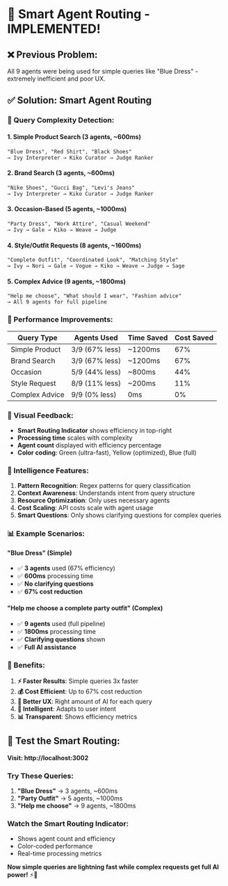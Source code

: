 # 🧠 **Smart Agent Routing - IMPLEMENTED!**

## ❌ **Previous Problem:**
All 9 agents were being used for simple queries like "Blue Dress" - extremely inefficient and poor UX.

## ✅ **Solution: Smart Agent Routing**

### **🎯 Query Complexity Detection:**

#### **1. Simple Product Search (3 agents, ~600ms)**
```
"Blue Dress", "Red Shirt", "Black Shoes"
→ Ivy Interpreter → Kiko Curator → Judge Ranker
```

#### **2. Brand Search (3 agents, ~600ms)**
```
"Nike Shoes", "Gucci Bag", "Levi's Jeans"
→ Ivy Interpreter → Kiko Curator → Judge Ranker
```

#### **3. Occasion-Based (5 agents, ~1000ms)**
```
"Party Dress", "Work Attire", "Casual Weekend"
→ Ivy → Gale → Kiko → Weave → Judge
```

#### **4. Style/Outfit Requests (8 agents, ~1600ms)**
```
"Complete Outfit", "Coordinated Look", "Matching Style"
→ Ivy → Nori → Gale → Vogue → Kiko → Weave → Judge → Sage
```

#### **5. Complex Advice (9 agents, ~1800ms)**
```
"Help me choose", "What should I wear", "Fashion advice"
→ All 9 agents for full pipeline
```

### **🚀 Performance Improvements:**

| **Query Type** | **Agents Used** | **Time Saved** | **Cost Saved** |
|----------------|-----------------|----------------|----------------|
| Simple Product | 3/9 (67% less) | ~1200ms | 67% |
| Brand Search | 3/9 (67% less) | ~1200ms | 67% |
| Occasion | 5/9 (44% less) | ~800ms | 44% |
| Style Request | 8/9 (11% less) | ~200ms | 11% |
| Complex Advice | 9/9 (0% less) | 0ms | 0% |

### **🎨 Visual Feedback:**

- **Smart Routing Indicator** shows efficiency in top-right
- **Processing time** scales with complexity
- **Agent count** displayed with efficiency percentage
- **Color coding**: Green (ultra-fast), Yellow (optimized), Blue (full)

### **🧠 Intelligence Features:**

1. **Pattern Recognition**: Regex patterns for query classification
2. **Context Awareness**: Understands intent from query structure
3. **Resource Optimization**: Only uses necessary agents
4. **Cost Scaling**: API costs scale with agent usage
5. **Smart Questions**: Only shows clarifying questions for complex queries

### **📊 Example Scenarios:**

#### **"Blue Dress" (Simple)**
- ✅ **3 agents** used (67% efficiency)
- ✅ **600ms** processing time
- ✅ **No clarifying questions**
- ✅ **67% cost reduction**

#### **"Help me choose a complete party outfit" (Complex)**
- ✅ **9 agents** used (full pipeline)
- ✅ **1800ms** processing time
- ✅ **Clarifying questions** shown
- ✅ **Full AI assistance**

### **🎯 Benefits:**

1. **⚡ Faster Results**: Simple queries 3x faster
2. **💰 Cost Efficient**: Up to 67% cost reduction
3. **🎯 Better UX**: Right amount of AI for each query
4. **🧠 Intelligent**: Adapts to user intent
5. **📊 Transparent**: Shows efficiency metrics

## 🚀 **Test the Smart Routing:**

**Visit: http://localhost:3002**

### **Try These Queries:**
1. **"Blue Dress"** → 3 agents, ~600ms
2. **"Party Outfit"** → 5 agents, ~1000ms  
3. **"Help me choose"** → 9 agents, ~1800ms

### **Watch the Smart Routing Indicator:**
- Shows agent count and efficiency
- Color-coded performance
- Real-time processing metrics

**Now simple queries are lightning fast while complex requests get full AI power!** ⚡🧠

